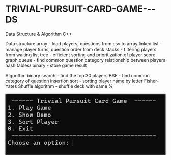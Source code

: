 # TRIVIAL-PURSUIT-CARD-GAME---DS
Data Structure &amp; Algorithm C++

Data structure
array - load players, questions from csv to array
linked list - manage player turns, question order from deck
stacks - filtering players from waiting list
tree - efficient sorting and prioritization of player score
graph,queue - find common question category relationship between players
hash tables/ binary - store game result

Algorithm
binary search - find the top 30 players
BSF - find common category of question
insertion sort - sorting player name by letter
Fisher-Yates Shuffle algorithm - shuffle deck with same %

![demo](README/demo.jpg)
